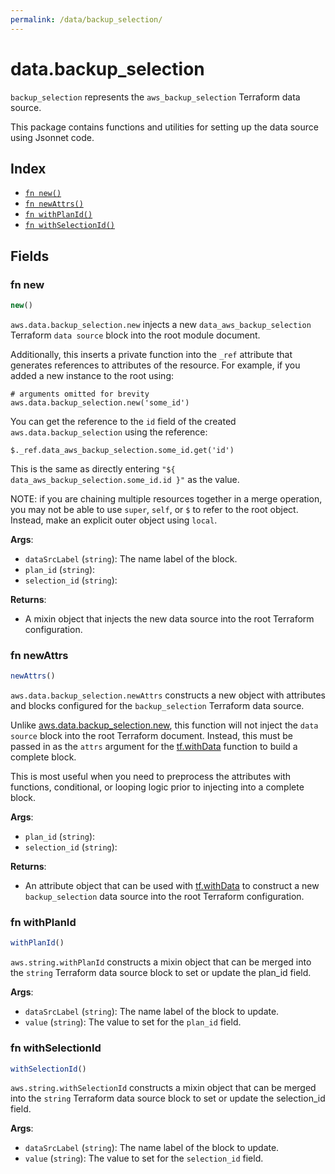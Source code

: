```yaml
---
permalink: /data/backup_selection/
---
```


# data.backup_selection

`backup_selection` represents the `aws_backup_selection` Terraform data source.



This package contains functions and utilities for setting up the data source using Jsonnet code.


## Index

* [`fn new()`](#fn-new)
* [`fn newAttrs()`](#fn-newattrs)
* [`fn withPlanId()`](#fn-withplanid)
* [`fn withSelectionId()`](#fn-withselectionid)

## Fields

### fn new

```ts
new()
```


`aws.data.backup_selection.new` injects a new `data_aws_backup_selection` Terraform `data source`
block into the root module document.

Additionally, this inserts a private function into the `_ref` attribute that generates references to attributes of the
resource. For example, if you added a new instance to the root using:

    # arguments omitted for brevity
    aws.data.backup_selection.new('some_id')

You can get the reference to the `id` field of the created `aws.data.backup_selection` using the reference:

    $._ref.data_aws_backup_selection.some_id.get('id')

This is the same as directly entering `"${ data_aws_backup_selection.some_id.id }"` as the value.

NOTE: if you are chaining multiple resources together in a merge operation, you may not be able to use `super`, `self`,
or `$` to refer to the root object. Instead, make an explicit outer object using `local`.

**Args**:
  - `dataSrcLabel` (`string`): The name label of the block.
  - `plan_id` (`string`): 
  - `selection_id` (`string`): 

**Returns**:
- A mixin object that injects the new data source into the root Terraform configuration.


### fn newAttrs

```ts
newAttrs()
```


`aws.data.backup_selection.newAttrs` constructs a new object with attributes and blocks configured for the `backup_selection`
Terraform data source.

Unlike [aws.data.backup_selection.new](#fn-backup_selectionnew), this function will not inject the `data source`
block into the root Terraform document. Instead, this must be passed in as the `attrs` argument for the
[tf.withData](https://github.com/tf-libsonnet/core/tree/main/docs#fn-withdata) function to build a complete block.

This is most useful when you need to preprocess the attributes with functions, conditional, or looping logic prior to
injecting into a complete block.

**Args**:
  - `plan_id` (`string`): 
  - `selection_id` (`string`): 

**Returns**:
  - An attribute object that can be used with [tf.withData](https://github.com/tf-libsonnet/core/tree/main/docs#fn-withdata) to construct a new `backup_selection` data source into the root Terraform configuration.


### fn withPlanId

```ts
withPlanId()
```

`aws.string.withPlanId` constructs a mixin object that can be merged into the `string`
Terraform data source block to set or update the plan_id field.



**Args**:
  - `dataSrcLabel` (`string`): The name label of the block to update.
  - `value` (`string`): The value to set for the `plan_id` field.


### fn withSelectionId

```ts
withSelectionId()
```

`aws.string.withSelectionId` constructs a mixin object that can be merged into the `string`
Terraform data source block to set or update the selection_id field.



**Args**:
  - `dataSrcLabel` (`string`): The name label of the block to update.
  - `value` (`string`): The value to set for the `selection_id` field.
